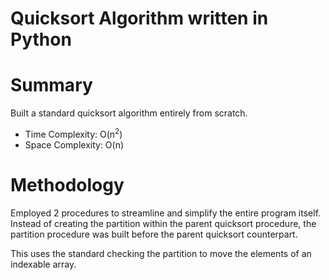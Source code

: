 # Quicksort Algorithm written in Python

# Summary
Built a standard quicksort algorithm entirely from scratch.
- Time Complexity: O(n<sup>2</sup>)
- Space Complexity: O(n)

# Methodology
Employed 2 procedures to streamline and simplify the entire program itself. Instead of creating the partition within the parent quicksort procedure, the partition procedure was built before the parent quicksort counterpart.

This uses the standard checking the partition to move the elements of an indexable array.